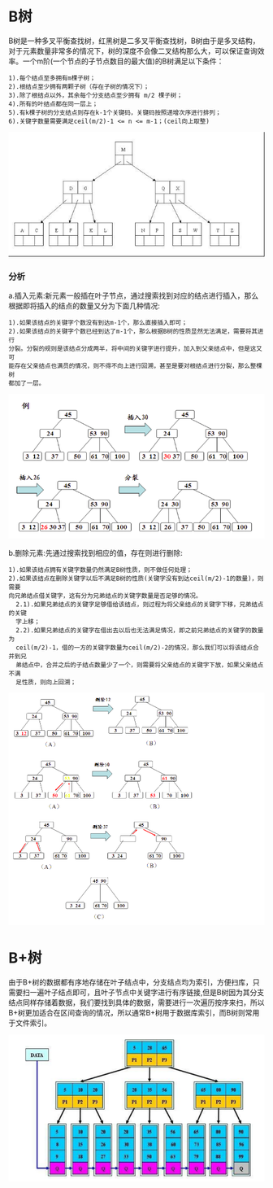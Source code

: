 # B树


B树是一种多叉平衡查找树，红黑树是二多叉平衡查找树，B树由于是多叉结构，对于元素数量非常多的情况下，树的深度不会像二叉结构那么大，可以保证查询效率。一个m阶(一个节点的子节点数目的最大值)的B树满足以下条件：

```
1).每个结点至多拥有m棵子树；
2).根结点至少拥有两颗子树（存在子树的情况下）；
3).除了根结点以外，其余每个分支结点至少拥有 m/2 棵子树；
4).所有的叶结点都在同一层上；
5).有k棵子树的分支结点则存在k-1个关键码，关键码按照递增次序进行排列；
6).关键字数量需要满足ceil(m/2)-1 <= n <= m-1；(ceil向上取整)
```

![](../img/25.jpg)

### 分析

a.插入元素:新元素一般插在叶子节点，通过搜索找到对应的结点进行插入，那么根据即将插入的结点的数量又分为下面几种情况:

```
1).如果该结点的关键字个数没有到达m-1个，那么直接插入即可；
2).如果该结点的关键字个数已经到达了m-1个，那么根据B树的性质显然无法满足，需要将其进行
分裂。分裂的规则是该结点分成两半，将中间的关键字进行提升，加入到父亲结点中，但是这又可
能存在父亲结点也满员的情况，则不得不向上进行回溯，甚至是要对根结点进行分裂，那么整棵树
都加了一层。
```

![](../img/26.png)

b.删除元素:先通过搜索找到相应的值，存在则进行删除:

```
1).如果该结点拥有关键字数量仍然满足B树性质，则不做任何处理；
2).如果该结点在删除关键字以后不满足B树的性质(关键字没有到达ceil(m/2)-1的数量)，则需要
向兄弟结点借关键字，这有分为兄弟结点的关键字数量是否足够的情况。
  2.1).如果兄弟结点的关键字足够借给该结点，则过程为将父亲结点的关键字下移，兄弟结点的关键
  字上移；
  2.2).如果兄弟结点的关键字在借出去以后也无法满足情况，即之前兄弟结点的关键字的数量为
  ceil(m/2)-1，借的一方的关键字数量为ceil(m/2)-2的情况，那么我们可以将该结点合并到兄
  弟结点中，合并之后的子结点数量少了一个，则需要将父亲结点的关键字下放，如果父亲结点不满
  足性质，则向上回溯；
```

![](../img/27.png)


# B+树


由于B+树的数据都有序地存储在叶子结点中，分支结点均为索引，方便扫库，只需要扫一遍叶子结点即可，且叶子节点中关键字进行有序链接,但是B树因为其分支结点同样存储着数据，我们要找到具体的数据，需要进行一次遍历按序来扫，所以B+树更加适合在区间查询的情况，所以通常B+树用于数据库索引，而B树则常用于文件索引。

![](../img/28.png)
